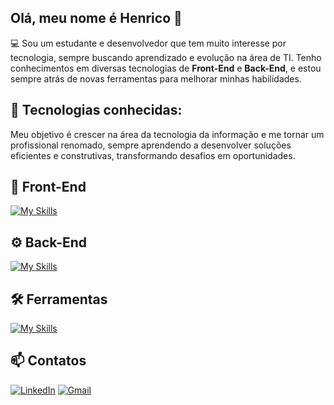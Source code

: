 ## Olá, meu nome é Henrico 👋
💻 Sou um estudante e desenvolvedor que tem muito interesse por tecnologia, sempre buscando aprendizado e evolução na área de TI. Tenho conhecimentos em diversas tecnologias de **Front-End** e **Back-End**, e estou sempre atrás de novas ferramentas para melhorar minhas habilidades.

## 🚀 Tecnologias conhecidas:
Meu objetivo é crescer na área da tecnologia da informação e me tornar um profissional renomado, sempre aprendendo a desenvolver soluções eficientes e construtivas, transformando desafios em oportunidades.

## 🎨 Front-End
[![My Skills](https://skillicons.dev/icons?i=html,css,js,ts,bootstrap,tailwind,react)](https://skillicons.dev)

## ⚙️ Back-End
[![My Skills](https://skillicons.dev/icons?i=cs,mysql,dotnet,nodejs,py,express,mongodb)](https://skillicons.dev)

## 🛠️ Ferramentas
[![My Skills](https://skillicons.dev/icons?i=sass,vite,nextjs,git,materialui,github)](https://skillicons.dev)

## 📫 Contatos
[![LinkedIn](https://skillicons.dev/icons?i=linkedin)](https://www.linkedin.com/in/henrico-da-silva-santos-96186b2b9/)
[![Gmail](https://skillicons.dev/icons?i=gmail)](mailto:dasilvasantoshenrico@gmail.com)
